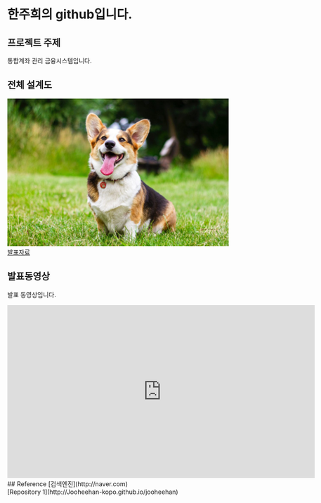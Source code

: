# 한주희의 github입니다.
## 프로젝트 주제
통합계좌 관리 금융시스템입니다.
## 전체 설계도
<img src="dog.jpg"/><br>
[발표자료](/project.pptx)<br>
## 발표동영상
발표 동영상입니다.
<iframe width="700" height="394" src="https://www.youtube.com/embed/7m-tAEki2Rg" frameborder="0" allow="accelerometer; autoplay; clipboard-write; encrypted-media; gyroscope; picture-in-picture" allowfullscreen></iframe>
## Reference
[검색엔진](http://naver.com)<br>
[Repository 1](http://Jooheehan-kopo.github.io/jooheehan)
